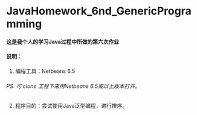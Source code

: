 JavaHomework_6nd_GenericProgramming
===================================

#### 这是我个人的学习Java过程中所做的第六次作业

#### 说明：
1. 编程工具：Netbeans 6.5
###### PS: 可 clone 工程下来用Netbeans 6.5或以上版本打开。

2. 程序目的：尝试使用Java泛型编程，进行排序。

